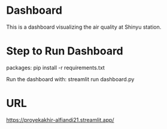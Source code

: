 # Dashboard
This is a dashboard visualizing the air quality at Shinyu station.

# Step to Run Dashboard
packages: pip install -r requirements.txt

Run the dashboard with: streamlit run dashboard.py

# URL
https://proyekakhir-alfiandi21.streamlit.app/
